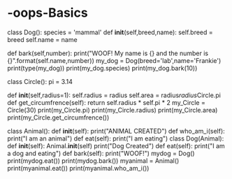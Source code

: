 # -oops-Basics

class Dog():
   species = 'mammal'
   def __init__(self,breed,name):
      self.breed = breed
      self.name = name

   def bark(self,number):
      print("WOOF! My name is {} and the number is {}".format(self.name,number))
my_dog = Dog(breed='lab',name='Frankie')
print(type(my_dog))
print(my_dog.species)
print(my_dog.bark(10))



class Circle():
   pi = 3.14

   def __init__(self,radius=1):
      self.radius = radius
      self.area = radius*radius*Circle.pi
   def get_circumfrence(self):
      return self.radius * self.pi * 2
my_Circle = Circle(30)
print(my_Circle.pi)
print(my_Circle.radius)
print(my_Circle.area)
print(my_Circle.get_circumfrence())



class Animal():
   def __init__(self):
      print("ANIMAL CREATED")
   def who_am_i(self):
      print("I am an animal")
   def eat(self):
      print("I am eating")
class Dog(Animal):
   def __init__(self):
      Animal.__init__(self)
      print("Dog Created")
   def eat(self):
      print("I am a dog and eating")
   def bark(self):
      print("WOOF!")
mydog = Dog()
print(mydog.eat())
print(mydog.bark())
myanimal = Animal()
print(myanimal.eat())
print(myanimal.who_am_i())
